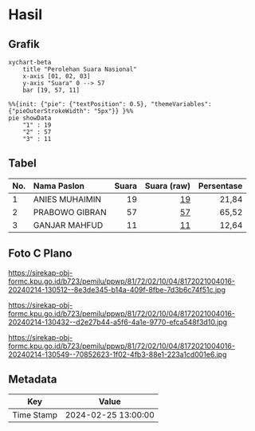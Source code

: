 # Hasil

## Grafik

```mermaid
xychart-beta
    title "Perolehan Suara Nasional"
    x-axis [01, 02, 03]
    y-axis "Suara" 0 --> 57
    bar [19, 57, 11]
```

```mermaid
%%{init: {"pie": {"textPosition": 0.5}, "themeVariables": {"pieOuterStrokeWidth": "5px"}} }%%
pie showData
    "1" : 19
    "2" : 57
    "3" : 11
```

## Tabel

| No. | Nama Paslon    | Suara | Suara (raw) | Persentase |
|:--- |:-------------- | -----:| -----------:| ----------:|
| 1   | ANIES MUHAIMIN | 19    | [19][p-1]   | 21,84      |
| 2   | PRABOWO GIBRAN | 57    | [57][p-2]   | 65,52      |
| 3   | GANJAR MAHFUD  | 11    | [11][p-3]   | 12,64      |


[p-1]: https://github.com/gigit-pemilu/pemilu-2024/blob/main/pilpres/hitung-suara/sub/81-maluku/sub/72-kota-tual/sub/02-pulau-dullah-selatan/sub/1004-masrum/sub/016-tps/sub/paslon-1.txt
[p-2]: https://github.com/gigit-pemilu/pemilu-2024/blob/main/pilpres/hitung-suara/sub/81-maluku/sub/72-kota-tual/sub/02-pulau-dullah-selatan/sub/1004-masrum/sub/016-tps/sub/paslon-2.txt
[p-3]: https://github.com/gigit-pemilu/pemilu-2024/blob/main/pilpres/hitung-suara/sub/81-maluku/sub/72-kota-tual/sub/02-pulau-dullah-selatan/sub/1004-masrum/sub/016-tps/sub/paslon-3.txt

## Foto C Plano

https://sirekap-obj-formc.kpu.go.id/b723/pemilu/ppwp/81/72/02/10/04/8172021004016-20240214-130512--8e3de345-b14a-409f-8fbe-7d3b6c74f51c.jpg

https://sirekap-obj-formc.kpu.go.id/b723/pemilu/ppwp/81/72/02/10/04/8172021004016-20240214-130432--d2e27b44-a5f6-4a1e-9770-efca548f3d10.jpg

https://sirekap-obj-formc.kpu.go.id/b723/pemilu/ppwp/81/72/02/10/04/8172021004016-20240214-130549--70852623-1f02-4fb3-88e1-223a1cd001e6.jpg


## Metadata

| Key        | Value               |
| ---------- | ------------------- |
| Time Stamp | 2024-02-25 13:00:00 |



